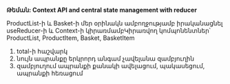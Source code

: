 **Թեման: Context API and central state management with reducer**

ProductList-ի և Basket-ի մեր օրինակն ամբողջությամբ իրականացնել useReducer-ի և Context-ի կիրառմամբԿիրառվող կոմպոնենտներ՝ ProductList, ProductItem, Basket, BasketItem

1. total-ի հաշվարկ
2. նույն ապրանքը երկրորդ անգամ չավելանա զամբյուղին
3. զամբյուղում ապրանքի քանակի ավելացում, պակասեցում, ապրանքի հեռացում
